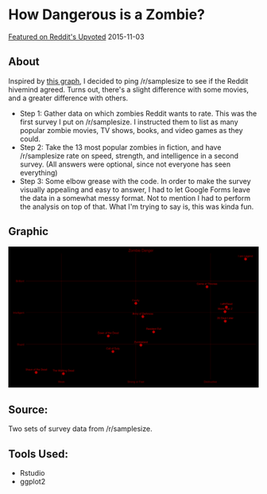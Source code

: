 # How Dangerous is a Zombie?

[Featured on Reddit's Upvoted](https://upvoted.com/2015/11/03/which-medium-has-the-deadliest-zombies-tv-movies-or-video-games/) 2015-11-03

## About

Inspired by [this graph](https://scottkenemore.files.wordpress.com/2010/09/zombieguide.jpg), I decided to ping /r/samplesize to see if the Reddit hivemind agreed. Turns out, there's a slight difference with some movies, and a greater difference with others.

* Step 1: Gather data on which zombies Reddit wants to rate. This was the first survey I put on /r/samplesize. I instructed them to list as many popular zombie movies, TV shows, books, and video games as they could.
* Step 2: Take the 13 most popular zombies in fiction, and have /r/samplesize rate on speed, strength, and intelligence in a second survey. (All answers were optional, since not everyone has seen everything)
* Step 3: Some elbow grease with the code. In order to make the survey visually appealing and easy to answer, I had to let Google Forms leave the data in a somewhat messy format. Not to mention I had to perform the analysis on top of that. What I'm trying to say is, this was kinda fun.

## Graphic

![How dangerous is a Zombie?](https://raw.githubusercontent.com/zonination/zombies/master/zombies01.png)

## Source:

Two sets of survey data from /r/samplesize.

## Tools Used:

* Rstudio
* ggplot2
